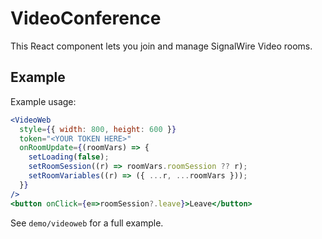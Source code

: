 # VideoConference

This React component lets you join and manage SignalWire Video rooms.

## Example

Example usage:

```jsx
<VideoWeb
  style={{ width: 800, height: 600 }}
  token="<YOUR TOKEN HERE>"
  onRoomUpdate={(roomVars) => {
    setLoading(false);
    setRoomSession((r) => roomVars.roomSession ?? r);
    setRoomVariables((r) => ({ ...r, ...roomVars }));
  }}
/>
<button onClick={e=>roomSession?.leave}>Leave</button>
```

See `demo/videoweb` for a full example.
